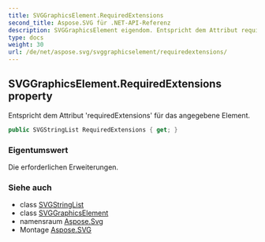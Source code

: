 ```yaml
---
title: SVGGraphicsElement.RequiredExtensions
second_title: Aspose.SVG für .NET-API-Referenz
description: SVGGraphicsElement eigendom. Entspricht dem Attribut requiredExtensions für das angegebene Element.
type: docs
weight: 30
url: /de/net/aspose.svg/svggraphicselement/requiredextensions/
---
```

## SVGGraphicsElement.RequiredExtensions property

Entspricht dem Attribut 'requiredExtensions' für das angegebene Element.

```csharp
public SVGStringList RequiredExtensions { get; }
```

### Eigentumswert

Die erforderlichen Erweiterungen.

### Siehe auch

* class [SVGStringList](../../../aspose.svg.datatypes/svgstringlist/)
* class [SVGGraphicsElement](../)
* namensraum [Aspose.Svg](../../svggraphicselement/)
* Montage [Aspose.SVG](../../../)


